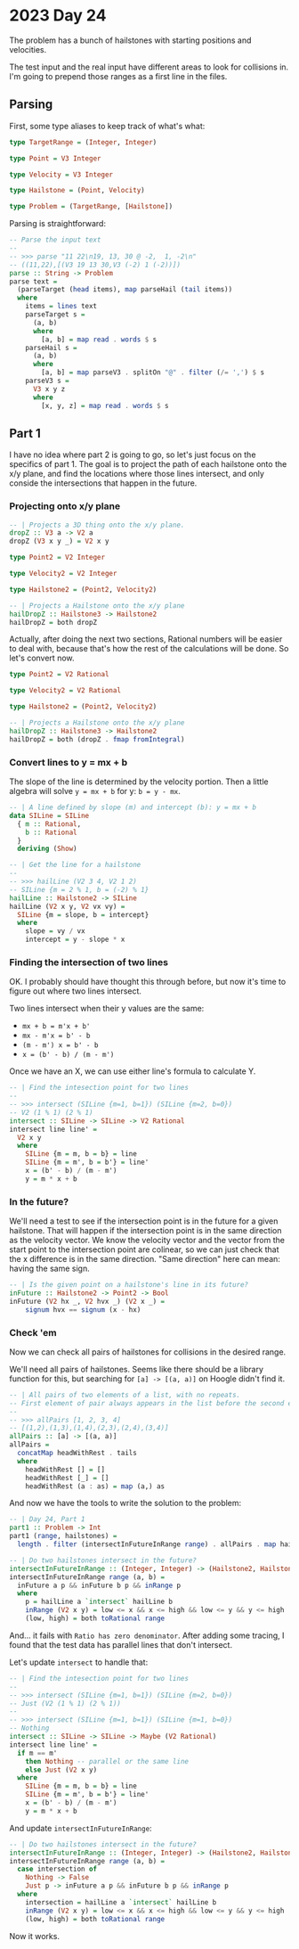 # 2023 Day 24

The problem has a bunch of hailstones with starting positions and velocities.

The test input and the real input have different areas to look for collisions in.  I'm going to prepend those ranges as a first line in the files.

## Parsing 

First, some type aliases to keep track of what's what:

```haskell
type TargetRange = (Integer, Integer)

type Point = V3 Integer

type Velocity = V3 Integer

type Hailstone = (Point, Velocity)

type Problem = (TargetRange, [Hailstone])
```

Parsing is straightforward:

```haskell
-- Parse the input text
--
-- >>> parse "11 22\n19, 13, 30 @ -2,  1, -2\n"
-- ((11,22),[(V3 19 13 30,V3 (-2) 1 (-2))])
parse :: String -> Problem
parse text =
  (parseTarget (head items), map parseHail (tail items))
  where
    items = lines text
    parseTarget s =
      (a, b)
      where
        [a, b] = map read . words $ s
    parseHail s =
      (a, b)
      where
        [a, b] = map parseV3 . splitOn "@" . filter (/= ',') $ s
    parseV3 s =
      V3 x y z
      where
        [x, y, z] = map read . words $ s
```

## Part 1

I have no idea where part 2 is going to go, so let's just focus on the specifics of part 1.  The goal is to project the path of each hailstone onto the x/y plane, and find the locations where those lines intersect, and only conside the intersections that happen in the future.

### Projecting onto x/y plane

```haskell
-- | Projects a 3D thing onto the x/y plane.
dropZ :: V3 a -> V2 a
dropZ (V3 x y _) = V2 x y

type Point2 = V2 Integer

type Velocity2 = V2 Integer

type Hailstone2 = (Point2, Velocity2)

-- | Projects a Hailstone onto the x/y plane
hailDropZ :: Hailstone3 -> Hailstone2
hailDropZ = both dropZ
```

Actually, after doing the next two sections, Rational numbers will be easier to deal with, because that's how the rest of the calculations will be done.  So let's convert now.

```haskell
type Point2 = V2 Rational

type Velocity2 = V2 Rational

type Hailstone2 = (Point2, Velocity2)

-- | Projects a Hailstone onto the x/y plane
hailDropZ :: Hailstone3 -> Hailstone2
hailDropZ = both (dropZ . fmap fromIntegral)
```

### Convert lines to y = mx + b

The slope of the line is determined by the velocity portion.  Then a little algebra will solve `y = mx + b` for y: `b = y - mx`.

```haskell
-- | A line defined by slope (m) and intercept (b): y = mx + b
data SILine = SILine
  { m :: Rational,
    b :: Rational
  }
  deriving (Show)

-- | Get the line for a hailstone
--
-- >>> hailLine (V2 3 4, V2 1 2)
-- SILine {m = 2 % 1, b = (-2) % 1}
hailLine :: Hailstone2 -> SILine
hailLine (V2 x y, V2 vx vy) =
  SILine {m = slope, b = intercept}
  where
    slope = vy / vx
    intercept = y - slope * x
```

### Finding the intersection of two lines 

OK.  I probably should have thought this through before, but now it's time to figure out where two lines intersect. 

Two lines intersect when their y values are the same: 

  - `mx + b = m'x + b'`
  - `mx - m'x = b' - b`
  - `(m - m') x = b' - b`
  - `x = (b' - b) / (m - m')`

Once we have an X, we can use either line's formula to calculate Y.

```haskell
-- | Find the intesection point for two lines
--
-- >>> intersect (SILine {m=1, b=1}) (SILine {m=2, b=0})
-- V2 (1 % 1) (2 % 1)
intersect :: SILine -> SILine -> V2 Rational
intersect line line' =
  V2 x y
  where
    SILine {m = m, b = b} = line
    SILine {m = m', b = b'} = line'
    x = (b' - b) / (m - m')
    y = m * x + b
```

### In the future?

We'll need a test to see if the intersection point is in the future for a given hailstone.  That will happen if the intersection point is in the same direction as the velocity vector.  We know the velocity vector and the vector from the start point to the intersection point are colinear, so we can just check that the x difference is in the same direction.  "Same direction" here can mean: having the same sign. 

```haskell
-- | Is the given point on a hailstone's line in its future?
inFuture :: Hailstone2 -> Point2 -> Bool 
inFuture (V2 hx _, V2 hvx _) (V2 x _) =
    signum hvx == signum (x - hx)
```

### Check 'em 

Now we can check all pairs of hailstones for collisions in the desired range. 

We'll need all pairs of hailstones.  Seems like there should be a library function for this, but searching for `[a] -> [(a, a)]` on Hoogle didn't find it.

```haskell
-- | All pairs of two elements of a list, with no repeats.
-- First element of pair always appears in the list before the second element.
--
-- >>> allPairs [1, 2, 3, 4]
-- [(1,2),(1,3),(1,4),(2,3),(2,4),(3,4)]
allPairs :: [a] -> [(a, a)]
allPairs =
  concatMap headWithRest . tails
  where
    headWithRest [] = []
    headWithRest [_] = []
    headWithRest (a : as) = map (a,) as
```

And now we have the tools to write the solution to the problem:

```haskell
-- | Day 24, Part 1
part1 :: Problem -> Int
part1 (range, hailstones) =
  length . filter (intersectInFutureInRange range) . allPairs . map hailDropZ $ hailstones

-- | Do two hailstones intersect in the future?
intersectInFutureInRange :: (Integer, Integer) -> (Hailstone2, Hailstone2) -> Bool
intersectInFutureInRange range (a, b) =
  inFuture a p && inFuture b p && inRange p
  where
    p = hailLine a `intersect` hailLine b
    inRange (V2 x y) = low <= x && x <= high && low <= y && y <= high
    (low, high) = both toRational range
```

And... it fails with `Ratio has zero denominator`.  After adding some tracing, I found that the test data has parallel lines that don't intersect.

Let's update `intersect` to handle that:

```haskell
-- | Find the intesection point for two lines
--
-- >>> intersect (SILine {m=1, b=1}) (SILine {m=2, b=0})
-- Just (V2 (1 % 1) (2 % 1))
--
-- >>> intersect (SILine {m=1, b=1}) (SILine {m=1, b=0})
-- Nothing
intersect :: SILine -> SILine -> Maybe (V2 Rational)
intersect line line' =
  if m == m'
    then Nothing -- parallel or the same line
    else Just (V2 x y)
  where
    SILine {m = m, b = b} = line
    SILine {m = m', b = b'} = line'
    x = (b' - b) / (m - m')
    y = m * x + b
```

And update `intersectInFutureInRange`:

```haskell
-- | Do two hailstones intersect in the future?
intersectInFutureInRange :: (Integer, Integer) -> (Hailstone2, Hailstone2) -> Bool
intersectInFutureInRange range (a, b) =
  case intersection of
    Nothing -> False
    Just p -> inFuture a p && inFuture b p && inRange p
  where
    intersection = hailLine a `intersect` hailLine b
    inRange (V2 x y) = low <= x && x <= high && low <= y && y <= high
    (low, high) = both toRational range
```

Now it works.

